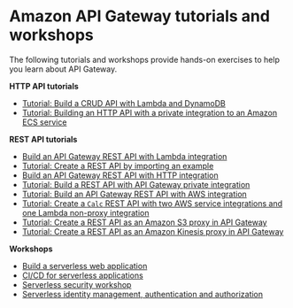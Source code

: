 # Amazon API Gateway tutorials and workshops<a name="api-gateway-tutorials"></a>

The following tutorials and workshops provide hands\-on exercises to help you learn about API Gateway\.

**HTTP API tutorials**
+ [Tutorial: Build a CRUD API with Lambda and DynamoDB ](http-api-dynamo-db.md)
+ [Tutorial: Building an HTTP API with a private integration to an Amazon ECS service](http-api-private-integration.md)

**REST API tutorials**
+ [Build an API Gateway REST API with Lambda integration](getting-started-with-lambda-integration.md)
+ [Tutorial: Create a REST API by importing an example](api-gateway-create-api-from-example.md)
+ [Build an API Gateway REST API with HTTP integration](getting-started-http-integrations.md)
+ [Tutorial: Build a REST API with API Gateway private integration](getting-started-with-private-integration.md)
+ [Tutorial: Build an API Gateway REST API with AWS integration](getting-started-aws-proxy.md)
+ [Tutorial: Create a `Calc` REST API with two AWS service integrations and one Lambda non\-proxy integration](integrating-api-with-aws-services-lambda.md)
+ [Tutorial: Create a REST API as an Amazon S3 proxy in API Gateway](integrating-api-with-aws-services-s3.md)
+ [Tutorial: Create a REST API as an Amazon Kinesis proxy in API Gateway](integrating-api-with-aws-services-kinesis.md)

**Workshops**
+ [Build a serverless web application](https://webapp.serverlessworkshops.io)
+ [CI/CD for serverless applications](https://cicd.serverlessworkshops.io)
+ [Serverless security workshop](https://github.com/aws-samples/aws-serverless-security-workshop)
+ [Serverless identity management, authentication and authorization](https://auth.serverlessworkshops.io)